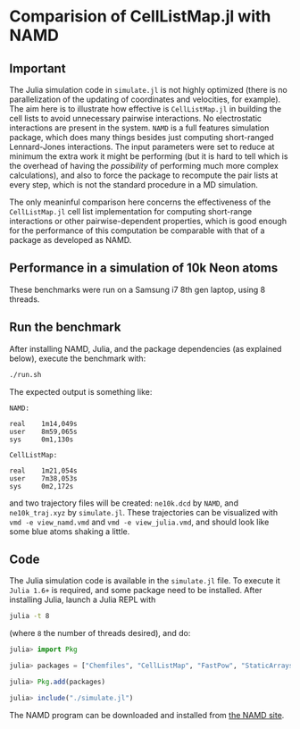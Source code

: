 # Comparision of CellListMap.jl with NAMD

## Important

The Julia simulation code in `simulate.jl` is not highly optimized (there is no parallelization of the updating of coordinates and velocities, for example). The aim here is to illustrate how effective is `CellListMap.jl` in building the cell lists to avoid unnecessary pairwise interactions. No electrostatic interactions are present in the system. `NAMD` is a full features simulation package, which does many things besides just computing short-ranged Lennard-Jones interactions. The input parameters were set to reduce at minimum the extra work it might be performing (but it is hard to tell which is the overhead of having the *possibility* of performing much more complex calculations), and also to force the package to recompute the pair lists at every step, which is not the standard procedure in a MD simulation. 

The only meaninful comparison here concerns the effectiveness of the `CellListMap.jl` cell list implementation for computing short-range interactions or other pairwise-dependent properties, which is good enough for the performance of this computation be comparable with that of a package as developed as NAMD.

## Performance in a simulation of 10k Neon atoms

These benchmarks were run on a Samsung i7 8th gen laptop, using 8 threads.

## Run the benchmark

After installing NAMD, Julia, and the package dependencies (as explained below), execute the benchmark with:
```bash
./run.sh
```

The expected output is something like:
```
NAMD:

real    1m14,049s
user    8m59,065s
sys     0m1,130s

CellListMap:

real    1m21,054s
user    7m38,053s
sys     0m2,172s
```

and two trajectory files will be created: `ne10k.dcd` by `NAMD`, and `ne10k_traj.xyz` by `simulate.jl`. These trajectories can be visualized with `vmd -e view_namd.vmd`  and `vmd -e view_julia.vmd`, and should look like some blue atoms shaking a little. 

## Code

The Julia simulation code is available in the `simulate.jl` file. To execute it `Julia 1.6+` is required, and some package need to be installed. After installing Julia, launch a Julia REPL with

```bash
julia -t 8
```
(where `8` the number of threads desired), and do:

```julia
julia> import Pkg

julia> packages = ["Chemfiles", "CellListMap", "FastPow", "StaticArrays", "Parameters" ]

julia> Pkg.add(packages)

julia> include("./simulate.jl")

```

The NAMD program can be downloaded and installed from [the NAMD site](https://www.ks.uiuc.edu/Research/namd/).
